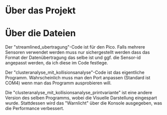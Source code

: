 # Über das Projekt



# Über die Dateien

Der "streamlined_ubertragung"-Code ist für den Pico. Falls mehrere Sensoren verwendet werden muss nur sichergestellt werden
dass das Format der Datenübertragung das selbe ist und ggf. die Sensor-id angepasst werden, da ich diese im Code festlege.

Der "clusteranalyse_mit_kollisionsanalyse"-Code ist das eigentliche Programm.
Wahrscheinlich muss man den Port anpassen (Standard ist COM4) wenn man das Programm ausprobieren will.

Die "clusteranalyse_mit_kollisionsanalyse_printvariante" ist eine andere Version des selben Programms, wobei die Visuelle Darstellung eingespart wurde.
Stattdessen wird das "Warnlicht" über die Konsole ausgegeben, was die Performance verbessert.
